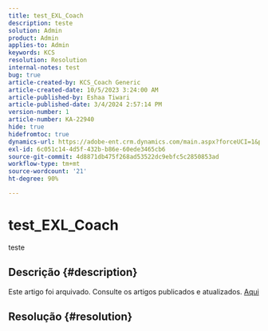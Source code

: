 ```yaml
---
title: test_EXL_Coach
description: teste
solution: Admin
product: Admin
applies-to: Admin
keywords: KCS
resolution: Resolution
internal-notes: test
bug: true
article-created-by: KCS_Coach Generic
article-created-date: 10/5/2023 3:24:00 AM
article-published-by: Eshaa Tiwari
article-published-date: 3/4/2024 2:57:14 PM
version-number: 1
article-number: KA-22940
hide: true
hidefromtoc: true
dynamics-url: https://adobe-ent.crm.dynamics.com/main.aspx?forceUCI=1&pagetype=entityrecord&etn=knowledgearticle&id=4470a09a-2e63-ee11-be6e-6045bd006149
exl-id: 6c051c14-4d5f-432b-b86e-60ede3465cb6
source-git-commit: 4d8871db475f268ad53522dc9ebfc5c2850853ad
workflow-type: tm+mt
source-wordcount: '21'
ht-degree: 90%

---
```


# test_EXL_Coach


teste

## Descrição {#description}

Este artigo foi arquivado. Consulte os artigos publicados e atualizados. [Aqui](https://experienceleague.adobe.com/search.html?lang=pt-BR#sort=relevancy)

## Resolução {#resolution}
